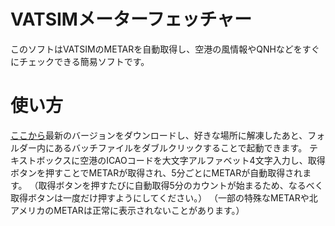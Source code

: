 # VATSIMメーターフェッチャー
 このソフトはVATSIMのMETARを自動取得し、空港の風情報やQNHなどをすぐにチェックできる簡易ソフトです。

# 使い方
 [ここから](https://github.com/Legotatsu1985/VATSIM-Metar-Fetcher/releases)最新のバージョンをダウンロードし、好きな場所に解凍したあと、フォルダー内にあるバッチファイルをダブルクリックすることで起動できます。
 テキストボックスに空港のICAOコードを大文字アルファベット4文字入力し、取得ボタンを押すことでMETARが取得され、5分ごとにMETARが自動取得されます。
 （取得ボタンを押すたびに自動取得5分のカウントが始まるため、なるべく取得ボタンは一度だけ押すようにしてください。）
 （一部の特殊なMETARや北アメリカのMETARは正常に表示されないことがあります。）
